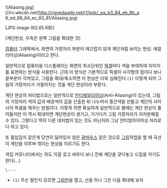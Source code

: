 ![Aliasing.jpg](//rv.wkcdn.net/http://rigvedawiki.net/r1/pds/_ea_b3_84_eb_8b_a
8_ed_98_84_ec_83_81/Aliasing.jpg)

[JPG image (62.65 KB)]

  
(계단현상, 우측은 왼쪽 그림을 확대한 것)

[컴퓨터](%EC%BB%B4%ED%93%A8%ED%84%B0.md) 그래픽에서, 화면의 가장자리 부분이 매끄럽지 않게 계단처럼 보이는
현상. 에얼리어싱(Aliasing)이라고 한다.

일반적으로 컴퓨터용 디스플레이는 화면의 최소단위인 [픽셀](%ED%94%BD%EC%85%80.md)마다 색을 부여하여 이미지를 표현하는
방식을 사용한다. 근데 이 방식은 기본적으로 픽셀이 사각형의 점이다 보니 끝부분이 각져있고, 그림을 확대/축소하면 이 현상은 더욱
심해진다.`[1]` 이렇게 되어 그림의 가장자리가 거칠어지는 것을 계단 현상이라 부른다.

계단 현상의 처리법으로는 일반적으로 [안티에일리어싱](%EC%95%88%ED%8B%B0%EC%97%90%EC%9D%BC%EB%A6%AC%EC%96%B4%EC%8B%B1.md)(Anti-Aliasing)이 있는데, 그림의 가장자리 색의 값과 배경색의 값을 산출한 뒤 나누어서
중간색을 만들고 계단의 사이사이 픽셀을 메꾸는 방법이다. 이렇게 하면 확실하게 일반적으로 볼때는 계단 현상이 줄어들지만 이 역시 확대하면
계단현상이 생기고, 거기다가 그림 가장자리가 지저분해질 수 있다. 그렇다고 딱히 다른 대처법이 있는 것도 아닌지라 그냥 안티얼라이어싱 처리로
다 하고 있다.

또 필압감지 같은게 당연히 달려있지 않은 [광마우스](%EA%B4%91%EB%A7%88%EC%9A%B0%EC%8A%A4.md) 같은
것으로 [그림](%EA%B7%B8%EB%A6%BC.md)작업을 할 때 곡선이 계단을 이루며 꺾이는 현상을 이르기도 한다.

게임 커뮤니티에서는 하도 이걸 갖고 싸우다 보니 진짜 계단을 갖다놓고 드립을 치기도 한다(...)

`\----`

  * `[1]` 무슨 말인지 모르면 [그림판](%EA%B7%B8%EB%A6%BC%ED%8C%90.md)을 열고, 선을 하나 그은 다음 확대해 보자


